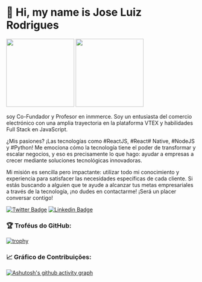 # 🖖 Hi, my name is Jose Luiz Rodrigues

<div>
  <img height="180em" src="https://github-readme-stats.vercel.app/api?username=zeluizr&show_icons=true&include_all_commits=true&count_private=true"/>
  <img height="180em" src="https://github-readme-stats.vercel.app/api/top-langs/?username=zeluizr&layout=compact&langs_count=7"/>
</div>

soy Co-Fundador y Profesor en inmmerce. Soy un entusiasta del comercio electrónico con una amplia trayectoria en la plataforma VTEX y habilidades Full Stack en JavaScript.

¿Mis pasiones? ¡Las tecnologías como #ReactJS, #React# Native, #NodeJS y #Python! Me emociona cómo la tecnología tiene el poder de transformar y escalar negocios, y eso es precisamente lo que hago: ayudar a empresas a crecer mediante soluciones tecnológicas innovadoras.

Mi misión es sencilla pero impactante: utilizar todo mi conocimiento y experiencia para satisfacer las necesidades específicas de cada cliente. Si estás buscando a alguien que te ayude a alcanzar tus metas empresariales a través de la tecnología, ¡no dudes en contactarme! ¡Será un placer conversar contigo!

[![Twitter Badge](https://img.shields.io/badge/-@zeluizr-ffc107?style=flat-square&labelColor=ffc107&logo=twitter&logoColor=white&link=https://twitter.com/zeluizr)](https://twitter.com/zeluizr) 
[![Linkedin Badge](https://img.shields.io/badge/-Jose%20Luiz%20Rodrigues-ffc107?style=flat-square&logo=Linkedin&logoColor=white&link=https://www.linkedin.com/in/zeluizr/)](https://www.linkedin.com/in/zeluizr/) 

### 🏆 Troféus do GitHub:
[![trophy](https://github-profile-trophy.vercel.app/?username=zeluizr&column=7)](https://github.com/ryo-ma/github-profile-trophy)

### 📈 Gráfico de Contribuições:
[![Ashutosh's github activity graph](https://github-readme-activity-graph.vercel.app/graph?username=zeluizr)](https://github.com/ashutosh00710/github-readme-activity-graph)
